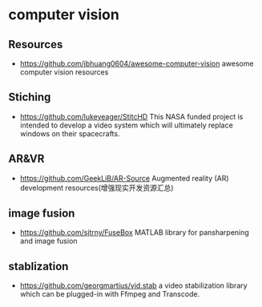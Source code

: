 # computer vision

## Resources
- https://github.com/jbhuang0604/awesome-computer-vision
awesome computer vision resources

## Stiching
- https://github.com/lukeyeager/StitcHD
This NASA funded project is intended to develop a video system which will ultimately replace windows on their spacecrafts.

## AR&VR
- https://github.com/GeekLiB/AR-Source
Augmented reality (AR) development resources(增强现实开发资源汇总)

## image fusion
- https://github.com/sjtrny/FuseBox
MATLAB library for pansharpening and image fusion

## stablization
- https://github.com/georgmartius/vid.stab
a video stabilization library which can be plugged-in with Ffmpeg and Transcode.
